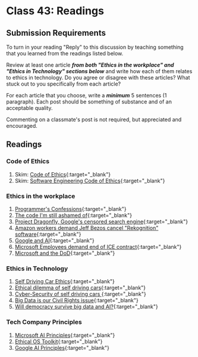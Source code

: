 # Class 43: Readings


## Submission Requirements
To turn in your reading "Reply" to this discussion by teaching something that you learned from the 
readings listed below.

Review at least one article ***from both "Ethics in the workplace" and "Ethics in Technology" sections below*** and write how each of them relates to ethics in technology. Do you agree or disagree with these articles? What stuck out to you specifically from each article? 

For each article that you choose, write a ***minimum*** 5 sentences (1 paragraph). Each post should be something of substance and of an acceptable quality. 

Commenting on a classmate's post is not required, but appreciated and encouraged.

## Readings

### Code of Ethics
1. Skim: [Code of Ethics](https://www.acm.org/code-of-ethics){:target="_blank"}
2. Skim: [Software Engineering Code of Ethics](https://ethics.acm.org/code-of-ethics/software-engineering-code/){:target="_blank"}

### Ethics in the workplace
1. [Programmer's Confessions](unethical_practices.pdf){:target="_blank"}
2. [The code I'm still ashamed of](https://medium.freecodecamp.org/the-code-im-still-ashamed-of-e4c021dff55e){:target="_blank"}
3. [Project Dragonfly, Google's censored search engine](https://www.vox.com/2018/8/17/17704526/google-dragonfly-censored-search-engine-china){:target="_blank"}
4. [Amazon workers demand Jeff Bezos cancel "Rekognition" software](https://gizmodo.com/amazon-workers-demand-jeff-bezos-cancel-face-recognitio-1827037509){:target="_blank"}
5. [Google and AI](https://gizmodo.com/in-reversal-google-says-its-ai-will-not-be-used-for-we-1826649327){:target="_blank"}
6. [Microsoft Employees demand end of ICE contract](https://www.nytimes.com/2018/06/19/technology/tech-companies-immigration-border.html){:target="_blank"}
7. [Microsoft and the DoD](https://www.businessinsider.com/microsoft-employees-protest-contract-us-army-hololens-2019-2){:target="_blank"}

### Ethics in Technology

1. [Self Driving Car Ethics](https://www.freep.com/story/money/cars/2017/11/21/self-driving-cars-ethics/804805001/){:target="_blank"}
2. [Ethical dilemma of self driving cars](https://www.theglobeandmail.com/globe-drive/culture/technology/the-ethical-dilemmas-of-self-drivingcars/article37803470/){:target="_blank"}
3. [Cyber-Security of self driving cars ](https://phys.org/news/2017-02-cybersecurity-self-driving-cars.html){:target="_blank"}
4. [Big Data is our Civil Rights issue](http://solveforinteresting.com/big-data-is-our-generations-civil-rights-issue-and-we-dont-know-it/){:target="_blank"}
5. [Will democracy survive big data and AI?](https://www.scientificamerican.com/article/will-democracy-survive-big-data-and-artificial-intelligence/){:target="_blank"}

### Tech Company Principles
1. [Microsoft AI Principles](https://www.microsoft.com/en-us/AI/our-approach-to-ai){:target="_blank"}
2. [Ethical OS Toolkit](https://ethicalos.org/){:target="_blank"}
3. [Google AI Principles](https://www.blog.google/technology/ai/ai-principles/){:target="_blank"}